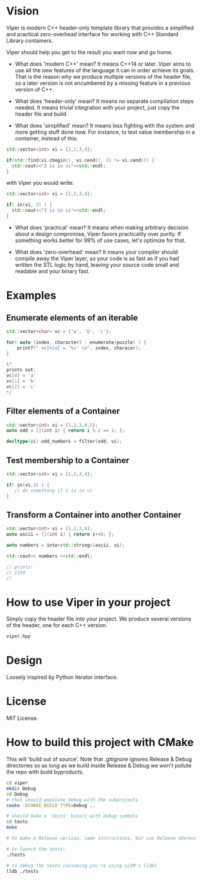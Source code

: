 # Vision
Viper is modern C++ header-only template library that provides a simplified and practical zero-overhead interface for working with 
C++ Standard Library containers.

Viper should help you get to the result you want now and go home.

* What does 'modern C++' mean?
It means C++14 or later.
Viper aims to use all the new features of the language it can in order achieve its goals.
That is the reason why we produce multiple versions of the header file, so a later version is not encumbered 
by a missing feature in a previous version of C++.

* What does 'header-only' mean?
It means no separate compilation steps needed.
It means trivial integration with your project, just copy the header file and build.

* What does 'simplified' mean?
It means less fighting with the system and more getting stuff done now.
For instance, to test value membership in a container, instead of this:
```c++
std::vector<int> vi = {1,2,3,4};

if(std::find(vi.cbegin(), vi.cend(), 3) != vi.cend()) {
  std::cout<<"3 is in vi"<<std::endl;
}
```

with Viper you would write:

```c++
std::vector<int> vi = {1,2,3,4};

if( in(vi, 3) ) {
  std::cout<<"3 is in vi"<<std::endl;
}
```

* What does 'practical' mean?
It means when making arbitrary decision about a design compromise, Viper favors practicality over purity.
If something works better for 99% of use cases, let's optimize for that.

* What does 'zero-overhead' mean?
It means your compiler should compile away the Viper layer, so your code is as fast as if you had written
the STL logic by hand, leaving your source code small and readable and your binary fast.

# Examples

## Enumerate elements of an iterable
```c++
std::vector<char> vc = {'a', 'b', 'c'};

for( auto [index, character] : enumerate(puzzle) ) {
    printf(" vc[%lu] = '%c' \n", index, characer);
}

\*
prints out:
vc[0] = 'a'
vc[1] = 'b'
vc[2] = 'c'
*/
```

## Filter elements of a Container
```c++
std::vector<int> vi = {1,2,3,4,5};
auto odd = [](int i) { return i % 2 == 1; };

decltype(vi) odd_numbers = filter(odd, vi);
```

## Test membership to a Container
```c++
std::vector<int> vi = {1,2,3,4};

if( in(vi,3) ) {
   // do something if 3 is in vi
}
```

## Transform a Container into another Container
```c++
std::vector<int> vi = {1,2,3,4};
auto ascii = [](int i) { return i+48; };

auto numbers = into<std::string>(ascii, vi);

std::cout<< numbers <<std::endl;

// prints:
// 1234
//
```


# How to use Viper in your project
Simply copy the header file into your project.
We produce several versions of the header, one for each C++ version.
```bash
viper.hpp
```

# Design
Loosely inspired by Python iterator interface.

# License
MIT License. 

# How to build this project with CMake
This will 'build out of source'.
Note that .gitignore ignores Release & Debug directories so as long
as we build inside Release & Debug we won't pollute the repo with build byproducts.

```bash
cd viper
mkdir Debug
cd Debug
# that should populate Debug with the subprojects
cmake -DCMAKE_BUILD_TYPE=Debug ..

# should make a 'tests' binary with debug symbols
cd tests
make

# to make a Release version, same instructions, but use Release wherever Debug is used.

# to launch the tests:
./tests

# to debug the tests (assuming you're using LLVM's lldb)
lldb ./tests
```
